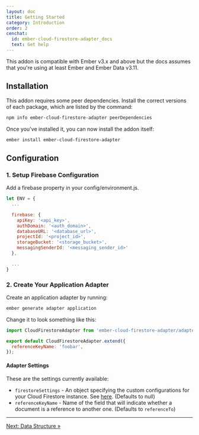 ```yaml
---
layout: doc
title: Getting Started
category: Introduction
order: 2
cenchat:
  id: ember-cloud-firestore-adapter_docs
  text: Get help
---
```


This addon is compatible with Ember v3.x and above but the docs assumes that you're using at least Ember and Ember Data v3.11.

## Installation

This addon requires some peer dependencies. Install the correct versions of each package, which are listed by the command:

```bash
npm info ember-cloud-firestore-adapter peerDependencies
```

Once you've installed it, you can now install the addon itself:

```bash
ember install ember-cloud-firestore-adapter
```

## Configuration

### 1. Setup Firebase Configuration

Add a firebase property in your config/environment.js.

```javascript
let ENV = {
  ...

  firebase: {
    apiKey: '<api_key>',
    authDomain: '<auth_domain>',
    databaseURL: '<database_url>',
    projectId: '<project_id>',
    storageBucket: '<storage_bucket>',
    messagingSenderId: '<messaging_sender_id>'
  },

  ...
}
```

### 2. Create Your Application Adapter

Create an application adapter by running:

```bash
ember generate adapter application
```

Change it to look something like this:

```javascript
import CloudFirestoreAdapter from 'ember-cloud-firestore-adapter/adapters/cloud-firestore';

export default CloudFirestoreAdapter.extend({
  referenceKeyName: 'foobar',
});
```

#### Adapter Settings

These are the settings currently available:

  - `firestoreSettings` - An object specifying the custom configurations for your Cloud Firestore instance. See [here](https://firebase.google.com/docs/reference/js/firebase.firestore.Settings). (Defaults to null)
  - `referenceKeyName` - Name of the field that will indicate whether a document is a reference to another one. (Defaults to `referenceTo`)

---

[Next: Data Structure »](data-structure)
